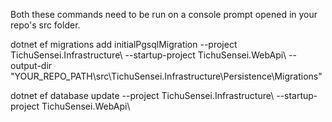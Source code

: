 Both these commands need to be run on a console prompt opened in your repo's src folder.

dotnet ef migrations add initialPgsqlMigration --project TichuSensei.Infrastructure\ --startup-project TichuSensei.WebApi\ --output-dir "YOUR_REPO_PATH\src\TichuSensei.Infrastructure\Persistence\Migrations"

dotnet ef database update --project TichuSensei.Infrastructure\ --startup-project TichuSensei.WebApi\